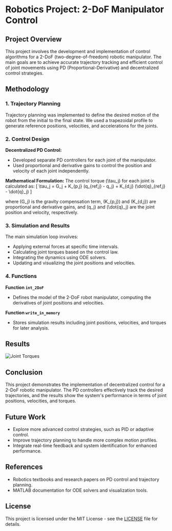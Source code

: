 # Robotics Project: 2-DoF Manipulator Control

## Project Overview

This project involves the development and implementation of control algorithms for a 2-DoF (two-degree-of-freedom) robotic manipulator. The main goals are to achieve accurate trajectory tracking and efficient control of joint movements using PD (Proportional-Derivative) and decentralized control strategies.

## Methodology

### 1. Trajectory Planning

Trajectory planning was implemented to define the desired motion of the robot from the initial to the final state. We used a trapezoidal profile to generate reference positions, velocities, and accelerations for the joints.

### 2. Control Design

**Decentralized PD Control:**
- Developed separate PD controllers for each joint of the manipulator.
- Used proportional and derivative gains to control the position and velocity of each joint independently.

**Mathematical Formulation:**
The control torque \(\tau_j\) for each joint is calculated as:
\[ \tau_j = G_j + K_{p,j} (q_{ref,j} - q_j) + K_{d,j} (\dot{q}_{ref,j} - \dot{q}_j) \]

where \(G_j\) is the gravity compensation term, \(K_{p,j}\) and \(K_{d,j}\) are proportional and derivative gains, and \(q_j\) and \(\dot{q}_j\) are the joint position and velocity, respectively.

### 3. Simulation and Results

The main simulation loop involves:
- Applying external forces at specific time intervals.
- Calculating joint torques based on the control law.
- Integrating the dynamics using ODE solvers.
- Updating and visualizing the joint positions and velocities.

### 4. Functions

**Function `int_2DoF`**
- Defines the model of the 2-DoF robot manipulator, computing the derivatives of joint positions and velocities.

**Function `write_in_memory`**
- Stores simulation results including joint positions, velocities, and torques for later analysis.

## Results
![Joint Torques](output.gif)  

## Conclusion

This project demonstrates the implementation of decentralized control for a 2-DoF robotic manipulator. The PD controllers effectively track the desired trajectories, and the results show the system's performance in terms of joint positions, velocities, and torques.

## Future Work

- Explore more advanced control strategies, such as PID or adaptive control.
- Improve trajectory planning to handle more complex motion profiles.
- Integrate real-time feedback and system identification for enhanced performance.

## References

- Robotics textbooks and research papers on PD control and trajectory planning.
- MATLAB documentation for ODE solvers and visualization tools.

## License

This project is licensed under the MIT License - see the [LICENSE](LICENSE) file for details.

